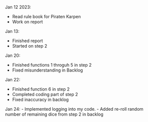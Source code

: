 Jan 12 2023:
  - Read rule book for Piraten Karpen
  - Work on report

Jan 13:
  - Finished report
  - Started on step 2
  
Jan 20:
  - Finished functions 1 throguh 5 in step 2
  - Fixed misunderstanding in Backlog
  
Jan 22:
  - Finished function 6 in step 2
  - Completed coding part of step 2
  - Fixed inaccuracy in backlog

Jan 24:
    - Implemented logging into my code.
    - Added re-roll random number of remaining dice  from step 2 in backlog
    